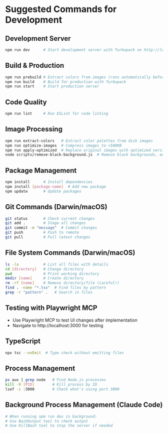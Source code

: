 # Suggested Commands for Development

## Development Server
```bash
npm run dev      # Start development server with Turbopack on http://localhost:3000
```

## Build & Production
```bash
npm run prebuild # Extract colors from images (runs automatically before build)
npm run build    # Build for production with Turbopack
npm run start    # Start production server
```

## Code Quality
```bash
npm run lint     # Run ESLint for code linting
```

## Image Processing
```bash
npm run extract-colors   # Extract color palettes from dish images
npm run optimize-images  # Compress images to <500KB
npm run apply-optimized  # Replace original images with optimized versions
node scripts/remove-black-background.js  # Remove black backgrounds, add transparency
```

## Package Management
```bash
npm install      # Install dependencies
npm install [package-name]  # Add new package
npm update       # Update packages
```

## Git Commands (Darwin/macOS)
```bash
git status       # Check current changes
git add .        # Stage all changes
git commit -m "message"  # Commit changes
git push         # Push to remote
git pull         # Pull latest changes
```

## File System Commands (Darwin/macOS)
```bash
ls -la           # List all files with details
cd [directory]   # Change directory
pwd              # Print working directory
mkdir [name]     # Create directory
rm -rf [name]    # Remove directory/file (careful!)
find . -name "*.tsx"  # Find files by pattern
grep -r "pattern" .   # Search in files
```

## Testing with Playwright MCP
- Use Playwright MCP to test UI changes after implementation
- Navigate to http://localhost:3000 for testing

## TypeScript
```bash
npx tsc --noEmit  # Type check without emitting files
```

## Process Management
```bash
ps aux | grep node   # Find Node.js processes
kill -9 [PID]        # Kill process by ID
lsof -i :3000        # Check what's using port 3000
```

## Background Process Management (Claude Code)
```bash
# When running npm run dev in background:
# Use BashOutput tool to check output
# Use KillBash tool to stop the server if needed
```
